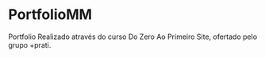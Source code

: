 # PortfolioMM
Portfolio Realizado através do curso Do Zero Ao Primeiro Site, ofertado pelo grupo +prati.
